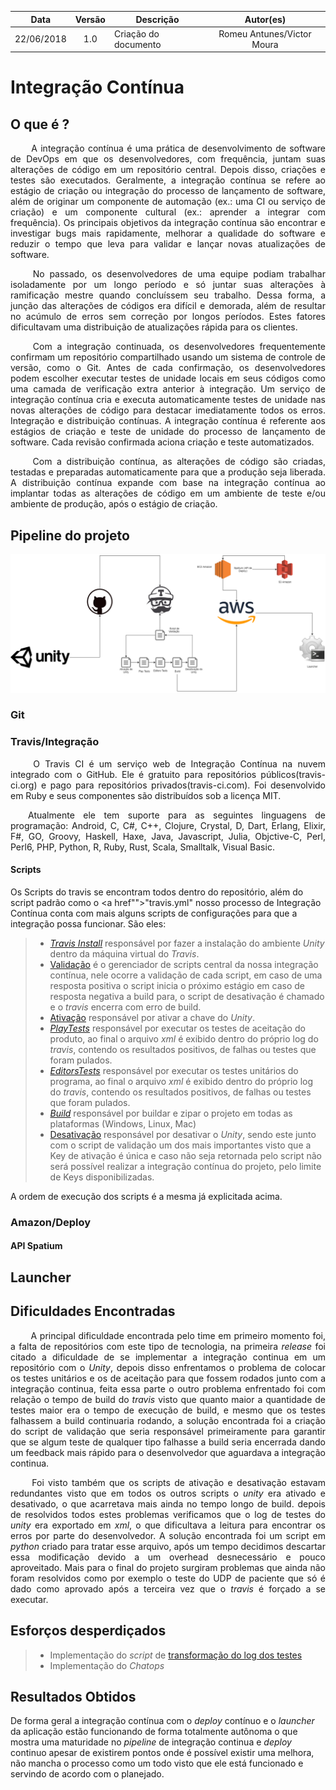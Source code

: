 | Data | Versão | Descrição | Autor(es) |
| :---: | :---: | --- | :---: |
| 22/06/2018 | 1.0 | Criação do documento| Romeu Antunes/Victor Moura |

# Integração Contínua

## O que é ?

<p align="justify">&emsp;&emsp; A integração contínua é uma prática de desenvolvimento de software de DevOps em que os desenvolvedores, com frequência, juntam suas alterações de código em um repositório central. Depois disso, criações e testes são executados. Geralmente, a integração contínua se refere ao estágio de criação ou integração do processo de lançamento de software, além de originar um componente de automação (ex.: uma CI ou serviço de criação) e um componente cultural (ex.: aprender a integrar com frequência). Os principais objetivos da integração contínua são encontrar e investigar bugs mais rapidamente, melhorar a qualidade do software e reduzir o tempo que leva para validar e lançar novas atualizações de software.</p>

<p align="justify">&emsp;&emsp; No passado, os desenvolvedores de uma equipe podiam trabalhar isoladamente por um longo período e só juntar suas alterações à ramificação mestre quando concluíssem seu trabalho. Dessa forma, a junção das alterações de códigos era difícil e demorada, além de resultar no acúmulo de erros sem correção por longos períodos. Estes fatores dificultavam uma distribuição de atualizações rápida para os clientes.</p>

<p align="justify">&emsp;&emsp; Com a integração continuada, os desenvolvedores frequentemente confirmam um repositório compartilhado usando um sistema de controle de versão, como o Git. Antes de cada confirmação, os desenvolvedores podem escolher executar testes de unidade locais em seus códigos como uma camada de verificação extra anterior à integração. Um serviço de integração contínua cria e executa automaticamente testes de unidade nas novas alterações de código para destacar imediatamente todos os erros.
Integração e distribuição contínuas.
A integração contínua é referente aos estágios de criação e teste de unidade do processo de lançamento de software. Cada revisão confirmada aciona criação e teste automatizados. </p>

<p align="justify">&emsp;&emsp; Com a distribuição contínua, as alterações de código são criadas, testadas e preparadas automaticamente para que a produção seja liberada. A distribuição contínua expande com base na integração contínua ao implantar todas as alterações de código em um ambiente de teste e/ou ambiente de produção, após o estágio de criação.</p>

## Pipeline do projeto
![](/docs/integracao_continua/Diagrama_CI.png)

### Git
### Travis/Integração

<p align="justify">&emsp;&emsp; O Travis CI é um serviço web de Integração Contínua na nuvem integrado com o GitHub. Ele é gratuito para repositórios públicos(travis-ci.org) e pago para repositórios privados(travis-ci.com). Foi desenvolvido em Ruby e seus componentes são distribuídos sob a licença MIT.</p>
<p align="justify">&emsp;&emsp;Atualmente ele tem suporte para as seguintes linguagens de programação: Android, C, C#, C++, Clojure, Crystal, D, Dart, Erlang, Elixir, F#, GO, Groovy, Haskell, Haxe, Java, Javascript, Julia, Objctive-C, Perl, Perl6, PHP, Python, R, Ruby, Rust, Scala, Smalltalk, Visual Basic. </p>

#### Scripts
Os Scripts do travis se encontram todos dentro do repositório, além do script padrão como o <a href"">"travis.yml"</a> nosso processo de Integração Contínua conta com mais alguns scripts de configurações para que a integração possa funcionar. São eles:

> - [_Travis Install_](https://github.com/fga-gpp-mds/2018.1-Reabilitacao-Motora/blob/development/Reabilitacao-Motora/Assets/Scripts/travis_install.sh) responsável por fazer a instalação do ambiente _Unity_ dentro da máquina virtual do _Travis_.
> - [Validação](https://github.com/fga-gpp-mds/2018.1-Reabilitacao-Motora/blob/development/Reabilitacao-Motora/Assets/Scripts/travis_validation.sh) é o gerenciador de scripts central da nossa integração contínua, nele ocorre a validação de cada script, em caso de uma resposta positiva o script inicia o próximo estágio em caso de resposta negativa a build para, o script de desativação é chamado e o _travis_ encerra com erro de build.
> - [Ativação](https://github.com/fga-gpp-mds/2018.1-Reabilitacao-Motora/blob/development/Reabilitacao-Motora/Assets/Scripts/travis_unity_key.sh) responsável por ativar a chave do _Unity_.
> - [_PlayTests_](https://github.com/fga-gpp-mds/2018.1-Reabilitacao-Motora/blob/development/Reabilitacao-Motora/Assets/Scripts/travis_tests.sh) responsável por executar os testes de aceitação do produto, ao final o arquivo _xml_ é exibido dentro do próprio log do _travis_, contendo os resultados positivos, de falhas ou testes que foram pulados.
> - [_EditorsTests_](https://github.com/fga-gpp-mds/2018.1-Reabilitacao-Motora/blob/development/Reabilitacao-Motora/Assets/Scripts/travis_tests.sh) responsável por executar os testes unitários do programa, ao final o arquivo _xml_ é exibido dentro do próprio log do _travis_, contendo os resultados positivos, de falhas ou testes que foram pulados.
> - [_Build_](https://github.com/fga-gpp-mds/2018.1-Reabilitacao-Motora/blob/development/Reabilitacao-Motora/Assets/Scripts/travis_build.sh) responsável por buildar e zipar o projeto em todas as plataformas (Windows, Linux, Mac)
> - [Desativação](https://github.com/fga-gpp-mds/2018.1-Reabilitacao-Motora/blob/development/Reabilitacao-Motora/Assets/Scripts/travis_unity_return_key.sh) responsável por desativar o _Unity_, sendo este junto com o script de validação um dos mais importantes visto que a Key de ativação é única e caso não seja retornada pelo script não será possível realizar a integração contínua do projeto, pelo limite de Keys disponibilizadas.

A ordem de execução dos scripts é a mesma já explicitada acima.


### Amazon/Deploy
#### API Spatium

## Launcher


## Dificuldades Encontradas
<p align="justify">&emsp;&emsp; A principal dificuldade encontrada pelo time em primeiro momento foi, a falta de repositórios com este tipo de tecnologia, na primeira <i>release</i> foi citado a dificuldade de se implementar a integração continua em um repositório com o <i>Unity</i>, depois disso enfrentamos o problema de colocar os testes unitários e os de aceitação para que fossem rodados junto com a integração continua, feita essa parte o outro problema enfrentado foi com relação o tempo de build do <i>travis</i> visto que quanto maior a quantidade de testes maior era o tempo de execução de build, e mesmo que os testes falhassem a build continuaria rodando, a solução encontrada foi a criação do script de validação que seria responsável primeiramente para garantir que se algum teste de qualquer tipo falhasse a build seria encerrada dando um feedback mais rápido para o desenvolvedor que aguardava a integração continua.</p>

<p align="justify">&emsp;&emsp; Foi visto também que os scripts de ativação e desativação estavam redundantes visto que em todos os outros scripts o <i>unity</i> era ativado e desativado, o que acarretava mais ainda no tempo longo de build. depois de resolvidos todos estes problemas verificamos que o log de testes do <i>unity</i> era exportado em <i>xml</i>, o que dificultava a leitura para encontrar os erros por parte do desenvolvedor. A solução encontrada foi um script em <i>python</i> criado para tratar esse arquivo, após um tempo decidimos descartar essa modificação devido a um overhead desnecessário e pouco aproveitado. Mais para o final do projeto surgiram problemas que ainda não foram resolvidos como por exemplo o teste do UDP de paciente que só é dado como aprovado após a terceira vez que o <i>travis</i> é forçado a se executar.</p>

## Esforços desperdiçados
> - Implementação do _script_ de [transformação do log dos testes](https://github.com/fga-gpp-mds/2018.1-Reabilitacao-Motora/blob/development/Reabilitacao-Motora/Assets/Scripts/playTest_log_converter.py)
> - Implementação do _Chatops_

## Resultados Obtidos  
De forma geral a integração contínua com o _deploy_ contínuo e o _launcher_ da aplicação estão funcionando de forma totalmente autônoma o que mostra uma maturidade no _pipeline_ de integração continua e _deploy_ continuo apesar de existirem pontos onde é possível existir uma melhora, não mancha o processo como um todo visto que ele está funcionado e servindo de acordo com o planejado.
